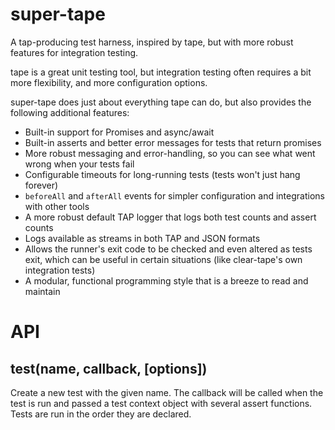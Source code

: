 # super-tape
A tap-producing test harness, inspired by tape, but with more robust features for integration testing.

tape is a great unit testing tool, but integration testing often requires a bit more flexibility, and more configuration options.

super-tape does just about everything tape can do, but also provides the following additional features:

- Built-in support for Promises and async/await
- Built-in asserts and better error messages for tests that return promises
- More robust messaging and error-handling, so you can see what went wrong when your tests fail
- Configurable timeouts for long-running tests (tests won't just hang forever)
- `beforeAll` and `afterAll` events for simpler configuration and integrations with other tools
- A more robust default TAP logger that logs both test counts and assert counts
- Logs available as streams in both TAP and JSON formats
- Allows the runner's exit code to be checked and even altered as tests exit, which can be useful in certain situations (like clear-tape's own integration tests)
- A modular, functional programming style that is a breeze to read and maintain

# API

## test(name, callback, [options])

Create a new test with the given name. The callback will be called when the test is run and passed a test context object with several assert functions. Tests are run in the order they are declared.
